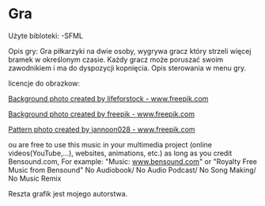# Gra
Użyte bibloteki:
-SFML

Opis gry:
Gra piłkarzyki na dwie osoby, wygrywa gracz który strzeli więcej bramek w określonym czasie. Każdy gracz może poruszać swoim zawodnikiem i ma do dyspozycji kopnięcia. Opis sterowania w menu gry.

licencje do obrazkow: 

<a href="https://www.freepik.com/free-photos-vectors/background">Background photo created by lifeforstock - www.freepik.com</a>

<a href="https://www.freepik.com/free-photos-vectors/background">Background photo created by freepik - www.freepik.com</a>

<a href="https://www.freepik.com/free-photos-vectors/Pattern">Pattern photo created by jannoon028 - www.freepik.com</a>

ou are free to use this music in your multimedia project (online videos(YouTube,...), websites, animations, etc.) as long as you credit Bensound.com, For example: "Music: www.bensound.com" or "Royalty Free Music from Bensound"
No Audiobook/ No Audio Podcast/ No Song Making/ No Music Remix

Reszta grafik jest mojego autorstwa.
